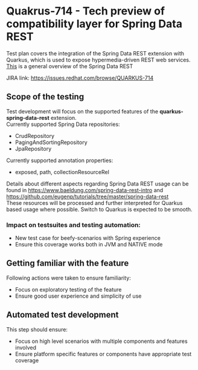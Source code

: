 # Quakrus-714 - Tech preview of compatibility layer for Spring Data REST
Test plan covers the integration of the Spring Data REST extension with Quarkus, which is used to expose hypermedia-driven REST web services.  
[This](https://www.baeldung.com/spring-data-rest-intro) is a general overview of the Spring Data REST

JIRA link: https://issues.redhat.com/browse/QUARKUS-714


## Scope of the testing
Test development will focus on the supported features of the **quarkus-spring-data-rest** extension.  
Currently supported Spring Data repositories:
 - CrudRepository
 - PagingAndSortingRepository
 - JpaRepository

 Currently supported annotation properties:
  - exposed, path, collectionResourceRel

Details about different aspects regarding Spring Data REST usage can be found in https://www.baeldung.com/spring-data-rest-intro and https://github.com/eugenp/tutorials/tree/master/spring-data-rest  
These resources will be processed and further interpreted for Quarkus based usage where possible. Switch to Quarkus is expected to be smooth.


### Impact on testsuites and testing automation:
 - New test case for beefy-scenarios with Spring experience
 - Ensure this coverage works both in JVM and NATIVE mode 


## Getting familiar with the feature
Following actions were taken to ensure familiarity:
 - Focus on exploratory testing of the feature
 - Ensure good user experience and simplicity of use
 
## Automated test development
This step should ensure:
 - Focus on high level scenarios with multiple components and features involved
 - Ensure platform specific features or components have appropriate test coverage

